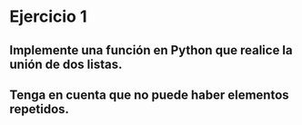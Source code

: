 # Ejercicio 1
## Implemente una función en Python que realice la unión de dos listas. 
## Tenga en cuenta que no puede haber elementos repetidos.
